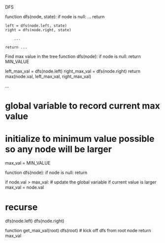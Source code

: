 DFS

function dfs(node, state):
    if node is null:
        ...
        return

    left = dfs(node.left, state)
    right = dfs(node.right, state)

        ...

    return ...

Find max value in the tree
    function dfs(node):
  if node is null:
    return MIN_VALUE

  left_max_val = dfs(node.left)
  right_max_val = dfs(node.right)
  return max(node.val, left_max_val, right_max_val)


...
# global variable to record current max value
# initialize to minimum value possible so any node will be larger
max_val = MIN_VALUE

function dfs(node):
  if node is null:
    return

  if node.val > max_val: # update the global variable if current value is larger
    max_val = node.val

  # recurse
  dfs(node.left)
  dfs(node.right)

function get_max_val(root)
  dfs(root) # kick off dfs from root node
  return max_val